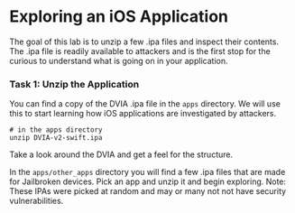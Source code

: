 
# Exploring an iOS Application
The goal of this lab is to unzip a few .ipa files and inspect their contents. The .ipa file is readily available to attackers and is the first stop for the curious to understand what is going on in your application.

### Task 1: Unzip the Application

You can find a copy of the DVIA .ipa file in the `apps` directory. We will use this to start learning how iOS applications are investigated by attackers.

```
# in the apps directory
unzip DVIA-v2-swift.ipa
```

Take a look around the DVIA and get a feel for the structure. 

In the `apps/other_apps` directory you will find a few .ipa files that are made for Jailbroken devices. Pick an app and unzip it and begin exploring. Note: These IPAs were picked at random and may or many not not have security vulnerabilities. 

